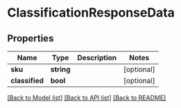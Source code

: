 # ClassificationResponseData

## Properties
Name | Type | Description | Notes
------------ | ------------- | ------------- | -------------
**sku** | **string** |  | [optional] 
**classified** | **bool** |  | [optional] 

[[Back to Model list]](../../README.md#documentation-for-models) [[Back to API list]](../../README.md#documentation-for-api-endpoints) [[Back to README]](../../README.md)

